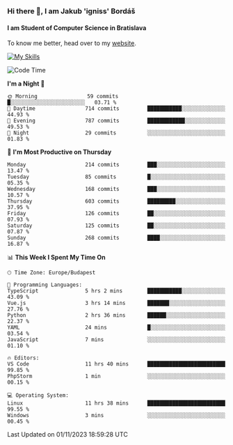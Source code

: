 ### Hi there 👋, I am Jakub 'igniss' Bordáš

#### I am Student of Computer Science in Bratislava
To know me better, head over to my [website](https://bordas.sk).

[![My Skills](https://skillicons.dev/icons?i=js,html,css,figma,svelte,java,kotlin,python,postgresql,typescript,nest,nodejs)](https://bordas.sk)


<!--START_SECTION:waka-->
![Code Time](http://img.shields.io/badge/Code%20Time-1%2C256%20hrs%2041%20mins-blue)

**I'm a Night 🦉** 

```text
🌞 Morning                59 commits          █░░░░░░░░░░░░░░░░░░░░░░░░   03.71 % 
🌆 Daytime                714 commits         ███████████░░░░░░░░░░░░░░   44.93 % 
🌃 Evening                787 commits         ████████████░░░░░░░░░░░░░   49.53 % 
🌙 Night                  29 commits          ░░░░░░░░░░░░░░░░░░░░░░░░░   01.83 % 
```
📅 **I'm Most Productive on Thursday** 

```text
Monday                   214 commits         ███░░░░░░░░░░░░░░░░░░░░░░   13.47 % 
Tuesday                  85 commits          █░░░░░░░░░░░░░░░░░░░░░░░░   05.35 % 
Wednesday                168 commits         ███░░░░░░░░░░░░░░░░░░░░░░   10.57 % 
Thursday                 603 commits         █████████░░░░░░░░░░░░░░░░   37.95 % 
Friday                   126 commits         ██░░░░░░░░░░░░░░░░░░░░░░░   07.93 % 
Saturday                 125 commits         ██░░░░░░░░░░░░░░░░░░░░░░░   07.87 % 
Sunday                   268 commits         ████░░░░░░░░░░░░░░░░░░░░░   16.87 % 
```


📊 **This Week I Spent My Time On** 

```text
🕑︎ Time Zone: Europe/Budapest

💬 Programming Languages: 
TypeScript               5 hrs 2 mins        ███████████░░░░░░░░░░░░░░   43.09 % 
Vue.js                   3 hrs 14 mins       ███████░░░░░░░░░░░░░░░░░░   27.76 % 
Python                   2 hrs 36 mins       ██████░░░░░░░░░░░░░░░░░░░   22.37 % 
YAML                     24 mins             █░░░░░░░░░░░░░░░░░░░░░░░░   03.54 % 
JavaScript               7 mins              ░░░░░░░░░░░░░░░░░░░░░░░░░   01.10 % 

🔥 Editors: 
VS Code                  11 hrs 40 mins      █████████████████████████   99.85 % 
PhpStorm                 1 min               ░░░░░░░░░░░░░░░░░░░░░░░░░   00.15 % 

💻 Operating System: 
Linux                    11 hrs 38 mins      █████████████████████████   99.55 % 
Windows                  3 mins              ░░░░░░░░░░░░░░░░░░░░░░░░░   00.45 % 
```


 Last Updated on 01/11/2023 18:59:28 UTC
<!--END_SECTION:waka-->
